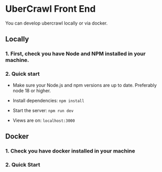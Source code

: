 # UberCrawl Front End

You can develop ubercrawl locally or via docker.

## Locally

### 1. First, check you have Node and NPM installed in your machine.

### 2. Quick start

- Make sure your Node.js and npm versions are up to date. Preferably node 18 or higher.

- Install dependencies: `npm install`

- Start the server: `npm run dev`

- Views are on: `localhost:3000`

## Docker

### 1. Check you have docker installed in your machine

### 2. Quick Start

